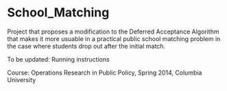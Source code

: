 School_Matching
===============

Project that proposes a modification to the Deferred Acceptance Algorithm that makes it more usuable in a practical public school matching problem in the case where students drop out after the initial match.

To be updated: Running instructions

Course: Operations Research in Public Policy, Spring 2014, Columbia University

